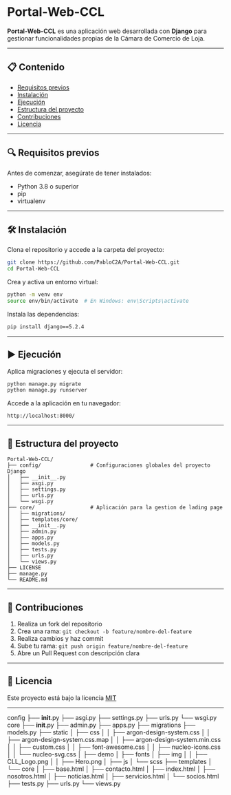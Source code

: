 # Portal-Web-CCL

**Portal-Web-CCL** es una aplicación web desarrollada con **Django** para gestionar funcionalidades propias de la Cámara de Comercio de Loja.

---

## 📋 Contenido

- [Requisitos previos](#-requisitos-previos)
- [Instalación](#-instalación)
- [Ejecución](#-ejecución)
- [Estructura del proyecto](#-estructura-del-proyecto)
- [Contribuciones](#-contribuciones)
- [Licencia](#-licencia)

---

## 🔍 Requisitos previos

Antes de comenzar, asegúrate de tener instalados:

- Python 3.8 o superior
- pip
- virtualenv

---

## 🛠️ Instalación

Clona el repositorio y accede a la carpeta del proyecto:

```bash
git clone https://github.com/PabloC2A/Portal-Web-CCL.git
cd Portal-Web-CCL
```

Crea y activa un entorno virtual:

```bash
python -m venv env
source env/bin/activate  # En Windows: env\Scripts\activate
```

Instala las dependencias:

```bash
pip install django==5.2.4

```

---

## ▶️ Ejecución

Aplica migraciones y ejecuta el servidor:

```bash
python manage.py migrate
python manage.py runserver
```

Accede a la aplicación en tu navegador:

```
http://localhost:8000/
```

---

## 📂 Estructura del proyecto

```
Portal-Web-CCL/
├── config/                # Configuraciones globales del proyecto Django
│   ├── __init__.py
│   ├── asgi.py
│   ├── settings.py
│   ├── urls.py
│   └── wsgi.py
├── core/                  # Aplicación para la gestion de lading page
│   ├── migrations/
│   ├── templates/core/
│   ├── __init__.py
│   ├── admin.py
│   ├── apps.py
│   ├── models.py
│   ├── tests.py
│   ├── urls.py
│   └── views.py
├── LICENSE
├── manage.py
└── README.md
```

---

## 🤝 Contribuciones

1. Realiza un fork del repositorio
2. Crea una rama: `git checkout -b feature/nombre-del-feature`
3. Realiza cambios y haz commit
4. Sube tu rama: `git push origin feature/nombre-del-feature`
5. Abre un Pull Request con descripción clara

---

## 📝 Licencia

Este proyecto está bajo la licencia [MIT](LICENSE)

---


config
├── __init__.py
├── asgi.py
├── settings.py
├── urls.py
└── wsgi.py
core
├── __init__.py
├── admin.py
├── apps.py
├── migrations
├── models.py
├── static
│   ├── css
│   │   ├── argon-design-system.css
│   │   ├── argon-design-system.css.map
│   │   ├── argon-design-system.min.css
│   │   ├── custom.css
│   │   ├── font-awesome.css
│   │   ├── nucleo-icons.css
│   │   └── nucleo-svg.css
│   ├── demo
│   ├── fonts
│   ├── img
│   │   ├── CLL_Logo.png
│   │   ├── Hero.png
│   ├── js
│   └── scss
├── templates
│   └── core
│       ├── base.html
│       ├── contacto.html
│       ├── index.html
│       ├── nosotros.html
│       ├── noticias.html
│       ├── servicios.html
│       └── socios.html
├── tests.py
├── urls.py
└── views.py